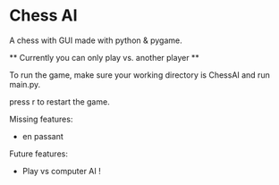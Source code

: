 # Chess AI
A chess with GUI made with python & pygame.

** Currently you can only play vs. another player **

To run the game, make sure your working directory is ChessAI and run main.py.

press r to restart the game.

Missing features:
- en passant

Future features:
- Play vs computer AI !
